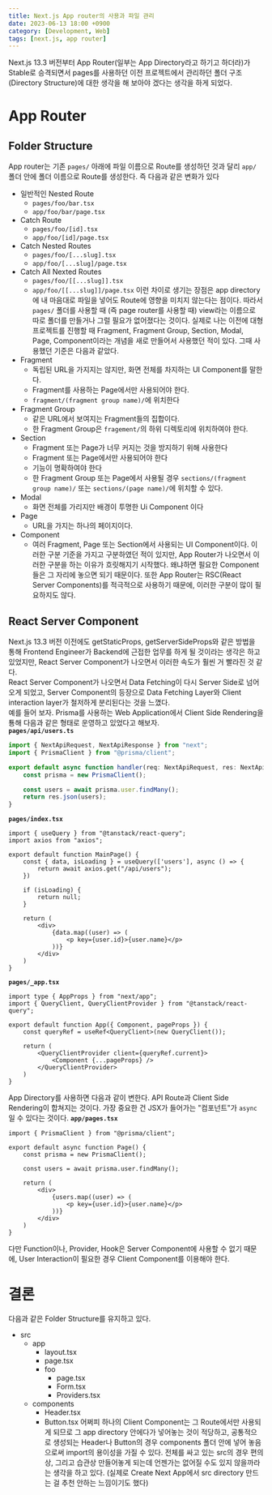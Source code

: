 ```yaml
---
title: Next.js App router의 사용과 파일 관리
date: 2023-06-13 18:00 +0900
category: [Development, Web]
tags: [next.js, app router]
---
```

Next.js 13.3 버전부터 App Router(일부는 App Directory라고 하기고 하더라)가 Stable로 승격되면서 pages를 사용하던 이전 프로젝트에서 관리하던 폴더 구조(Directory Structure)에 대한 생각을 해 보아야 겠다는 생각을 하게 되었다.
# App Router
## Folder Structure
App router는 기존 `pages/` 아래에 파일 이름으로 Route를 생성하던 것과 달리 `app/` 폴더 안에 폴더 이름으로 Route를 생성한다. 즉 다음과 같은 변화가 있다
- 일반적인 Nested Route
	- `pages/foo/bar.tsx`
	- `app/foo/bar/page.tsx`
- Catch Route
	- `pages/foo/[id].tsx`
	- `app/foo/[id]/page.tsx`
- Catch Nested Routes
	- `pages/foo/[...slug].tsx`
	- `app/foo/[...slug]/page.tsx`
- Catch All Nexted Routes
	- `pages/foo/[[...slug]].tsx`
	- `app/foo/[[...slug]]/page.tsx`
이런 차이로 생기는 장점은 app directory에 내 마음대로 파일을 넣어도 Route에 영향을 미치지 않는다는 점이다. 따라서 `pages/` 폴더를 사용할 때 (즉 page router를 사용할 때) view라는 이름으로 따로 폴더를 만들거나 그럴 필요가 없어졌다는 것이다.
실제로 나는 이전에 대형 프로젝트를 진행할 때 Fragment, Fragment Group, Section, Modal, Page, Component이라는 개념을 새로 만들어서 사용했던 적이 있다. 그때 사용했던 기준은 다음과 같았다.
- Fragment
	- 독립된 URL을 가지지는 않지만, 화면 전체를 차지하는 UI Component를 말한다. 
	- Fragment를 사용하는 Page에서만 사용되어야 한다.
	- `fragment/(fragment group name)/`에 위치한다
- Fragment Group
	- 같은 URL에서 보여지는 Fragment들의 집합이다.
	- 한 Fragment Group은 `fragement/`의 하위 디렉토리에 위치하여야 한다.
- Section
	- Fragment 또는 Page가 너무 커지는 것을 방지하기 위해 사용한다
	- Fragment 또는 Page에서만 사용되어야 한다
	- 기능이 명확하여야 한다
	- 한 Fragment Group 또는 Page에서 사용될 경우 `sections/(fragment group name)/` 또는 `sections/(page name)/`에 위치할 수 있다.
- Modal
	- 화면 전체를 가리지만 배경이 투명한 Ui Component 이다
- Page
	- URL을 가지는 하나의 페이지이다.
- Component
	- 여러 Fragment, Page 또는 Section에서 사용되는 UI Component이다.
이러한 구분 기준을 가지고 구분하였던 적이 있지만, App Router가 나오면서 이러한 구분을 하는 이유가 흐릿해지기 시작했다. 왜냐하면 필요한 Component들은 그 자리에 놓으면 되기 때문이다. 또한 App Router는 RSC(React Server Components)를 적극적으로 사용하기 때문에, 이러한 구분이 많이 필요하지도 않다.
## React Server Component
Next.js 13.3 버전 이전에도 getStaticProps, getServerSideProps와 같은 방법을 통해 Frontend Engineer가 Backend에 근접한 업무를 하게 될 것이라는 생각은 하고 있었지만, React Server Component가 나오면서 이러한 속도가 훨씬 거 빨라진 것 같다.  
React Server Component가 나오면서 Data Fetching이 다시 Server Side로 넘어오게 되었고, Server Component의 등장으로 Data Fetching Layer와 Client interaction layer가 철저하게 분리된다는 것을 느꼈다.  
예를 들어 보자. Prisma를 사용하는 Web Application에서 Client Side Rendering을 툥해 다음과 같은 형태로 운영하고 있었다고 해보자.  
**`pages/api/users.ts`**
```typescript
import { NextApiRequest, NextApiResponse } from "next";
import { PrismaClient } from "@prisma/client";

export default async function handler(req: NextApiRequest, res: NextApiResponse) {
	const prisma = new PrismaClient();

	const users = await prisma.user.findMany();
	return res.json(users);
}

```
**`pages/index.tsx`**
```tsx
import { useQuery } from "@tanstack/react-query";
import axios from "axios";

export default function MainPage() {
	const { data, isLoading } = useQuery(['users'], async () => {
		return await axios.get("/api/users");
	})

	if (isLoading) {
		return null;
	}

	return (
		<div>
			{data.map((user) => (
				<p key={user.id}>{user.name}</p>
			))}
		</div>
	)
}
```
**`pages/_app.tsx`**
```tsx
import type { AppProps } from "next/app";
import { QueryClient, QueryClientProvider } from "@tanstack/react-query";

export default function App({ Component, pageProps }) {
	const queryRef = useRef<QueryClient>(new QueryClient());

	return (
		<QueryClientProvider client={queryRef.current}>
			<Component {...pageProps} />
		</QueryClientProvider>
	)
}
```
App Directory를 사용하면 다음과 같이 변한다. API Route과 Client Side Rendering이 합쳐지는 것이다. 가장 중요한 건 JSX가 들어가는 "컴포넌트"가 `async`일 수 있다는 것이다.
**`app/pages.tsx`**
```tsx
import { PrismaClient } from "@prisma/client";

export default async function Page() {
	const prisma = new PrismaClient();

	const users = await prisma.user.findMany();

	return (
		<div>
			{users.map((user) => (
				<p key={user.id}>{user.name}</p>
			))}
		</div>
	)
}
```
다만 Function이나, Provider, Hook은 Server Component에 사용할 수 없기 때문에, User Interaction이 필요한 경우 Client Component를 이용해야 한다.
# 결론
다음과 같은 Folder Structure를 유지하고 있다.
- src
	- app
		- layout.tsx
		- page.tsx
		- foo
			- page.tsx
			- Form.tsx
			- Providers.tsx
	- components
		- Header.tsx
		- Button.tsx
어쩌피 하나의 Client Component는 그 Route에서만 사용되게 되므로 그 app directory 안에다가 넣어놓는 것이 적당하고, 공통적으로 생성되는 Header나 Button의 경우 components 폴더 안에 넣어 놓음으로써 import의 용이성을 가질 수 있다.
전체를 싸고 있는 src의 경우 편의상, 그리고 습관상 만들어놓게 되는데 언젠가는 없어질 수도 있지 않을까라는 생각을 하고 있다. (실제로 Create Next App에서 src directory 만드는 걸 추천 안하는 느낌이기도 했다)
